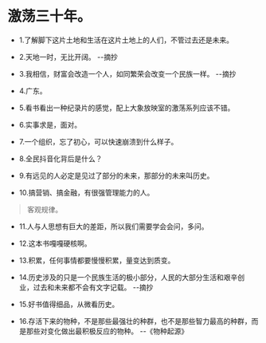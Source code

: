 # 激荡三十年。

- 1.了解脚下这片土地和生活在这片土地上的人们，不管过去还是未来。

- 2.天地一时，无比开阔。 --摘抄

- 3.我相信，财富会改造一个人，如同繁荣会改变一个民族一样。 --摘抄

- 4.广东。

- 5.看书看出一种纪录片的感觉，配上大象放映室的激荡系列应该不错。

- 6.实事求是，面对。

- 7.一个组织，忘了初心，可以快速崩溃到什么样子。

- 8.全民抖音化背后是什么？

- 9.有远见的人必定是见过了部分的未来，那部分的未来叫历史。

- 10.搞营销、搞金融，有很强管理能力的人。

>客观规律。

- 11.人与人思想有巨大的差距，所以我们需要学会会问，多问。

- 12.这本书嘎嘎硬核啊。

- 13.积累，任何事情都要慢慢积累，量变达到质变。

- 14.历史涉及的只是一个民族生活的极小部分，人民的大部分生活和艰辛创业，过去和未来都不会有文字记载。 --摘抄

- 15.好书值得细品，从微看历史。

- 16.存活下来的物种，不是那些最强壮的种群，也不是那些智力最高的种群，而是那些对变化做出最积极反应的物种。 --《物种起源》
